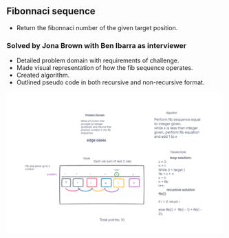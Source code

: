 ## Fibonnaci sequence
- Return the fibonnaci number of the given target position.

### Solved by Jona Brown with Ben Ibarra as interviewer

- Detailed problem domain with requirements of challenge.
- Made visual representation of how the fib sequence operates.
- Created algorithm.
- Outlined pseudo code in both recursive and non-recursive format. 

![Whiteboard](./Fibonnaci.PNG)
